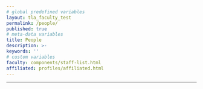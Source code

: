 ```yaml
---
# global predefined variables
layout: tla_faculty_test
permalink: /people/
published: true
# meta-data variables
title: People
description: >-
keywords: ''
# custom variables
faculty: components/staff-list.html
affiliated: profiles/affiliated.html
---
```


___

